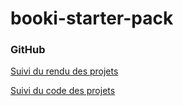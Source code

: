 # booki-starter-pack

### GitHub
[Suivi du rendu des projets](https://boutzi.github.io/openclassrooms/)  

[Suivi du code des projets](https://github.com/Boutzi/openclassrooms/tree/main/integrateur-web)  
